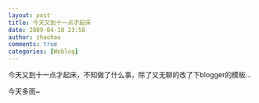 ```yaml
---
layout: post
title: 今天又到十一点才起床
date: 2009-04-18 23:58
author: zhaohao
comments: true
categories: [Weblog]
---
```

今天又到十一点才起床，不知做了什么事，除了又无聊的改了下blogger的模板…

今天多雨~
